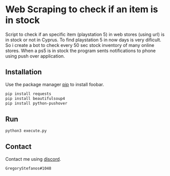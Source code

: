 # Web Scraping to check if an item is in stock
Script to check if an specific item (playstation 5) in web stores (using url) is in stock or not in Cyprus.
To find playstation 5 in now days is very dificult.
So i create a bot to check every 50 sec stock inventory of many online stores.
When a ps5 is in stock the program sents notifications to phone using push over application.

## Installation

Use the package manager [pip](https://pip.pypa.io/en/stable/) to install foobar.

```bash
pip install requests
pip install beautifulsoup4
pip install python-pushover
```

## Run

```python
python3 execute.py
```

## Contact
Contact me using [discord](https://discord.com).
```
GregoryStefanos#1048
```

